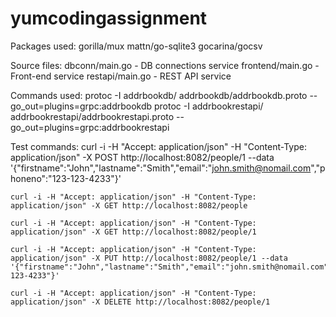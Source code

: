 # yumcodingassignment

Packages used:
    gorilla/mux
    mattn/go-sqlite3
    gocarina/gocsv

Source files:
    dbconn/main.go - DB connections service
    frontend/main.go - Front-end service
    restapi/main.go - REST API service

Commands used:
    protoc -I addrbookdb/ addrbookdb/addrbookdb.proto --go_out=plugins=grpc:addrbookdb
    protoc -I addrbookrestapi/ addrbookrestapi/addrbookrestapi.proto --go_out=plugins=grpc:addrbookrestapi

Test commands:
    curl -i -H "Accept: application/json" -H "Content-Type: application/json" -X POST http://localhost:8082/people/1 --data '{"firstname":"John","lastname":"Smith","email":"john.smith@nomail.com","phoneno":"123-123-4233"}'

    curl -i -H "Accept: application/json" -H "Content-Type: application/json" -X GET http://localhost:8082/people

    curl -i -H "Accept: application/json" -H "Content-Type: application/json" -X GET http://localhost:8082/people/1

    curl -i -H "Accept: application/json" -H "Content-Type: application/json" -X PUT http://localhost:8082/people/1 --data '{"firstname":"John","lastname":"Smith","email":"john.smith@nomail.com","phoneno":"123-123-4233"}'

    curl -i -H "Accept: application/json" -H "Content-Type: application/json" -X DELETE http://localhost:8082/people/1
